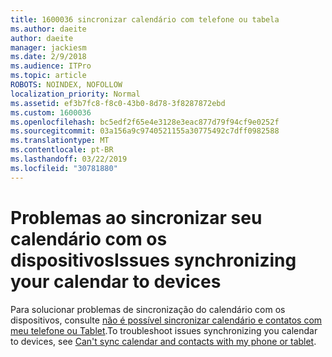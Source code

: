 ```yaml
---
title: 1600036 sincronizar calendário com telefone ou tabela
ms.author: daeite
author: daeite
manager: jackiesm
ms.date: 2/9/2018
ms.audience: ITPro
ms.topic: article
ROBOTS: NOINDEX, NOFOLLOW
localization_priority: Normal
ms.assetid: ef3b7fc8-f8c0-43b0-8d78-3f8287872ebd
ms.custom: 1600036
ms.openlocfilehash: bc5edf2f65e4e3128e3eac877d79f94cf9e0252f
ms.sourcegitcommit: 03a156a9c9740521155a30775492c7dff0982588
ms.translationtype: MT
ms.contentlocale: pt-BR
ms.lasthandoff: 03/22/2019
ms.locfileid: "30781880"
---
```

# <a name="issues-synchronizing-your-calendar-to-devices"></a><span data-ttu-id="241ac-102">Problemas ao sincronizar seu calendário com os dispositivos</span><span class="sxs-lookup"><span data-stu-id="241ac-102">Issues synchronizing your calendar to devices</span></span>

<span data-ttu-id="241ac-103">Para solucionar problemas de sincronização do calendário com os dispositivos, consulte [não é possível sincronizar calendário e contatos com meu telefone ou Tablet](https://support.office.com/article/8479d764-b9f5-4fff-ba88-edd7c265df9f.aspx).</span><span class="sxs-lookup"><span data-stu-id="241ac-103">To troubleshoot issues synchronizing you calendar to devices, see [Can't sync calendar and contacts with my phone or tablet](https://support.office.com/article/8479d764-b9f5-4fff-ba88-edd7c265df9f.aspx).</span></span>
  

